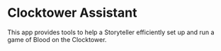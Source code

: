 # Clocktower Assistant

This app provides tools to help a Storyteller efficiently set up and run a game of Blood on the Clocktower.
